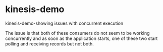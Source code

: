 # kinesis-demo
kinesis-demo-showing issues with concurrent execution

The issue is that both of these consumers do not seem to be working concurrently 
and as soon as the application starts, one of these two start polling and receiving records but not both.
